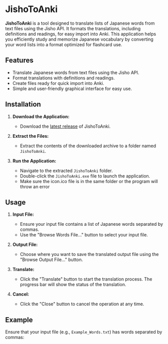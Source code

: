 # JishoToAnki

**JishoToAnki** is a tool designed to translate lists of Japanese words from text files using the Jisho API. It formats the translations, including definitions and readings, for easy import into Anki. This application helps you efficiently study and memorize Japanese vocabulary by converting your word lists into a format optimized for flashcard use.

## Features

- Translate Japanese words from text files using the Jisho API.
- Format translations with definitions and readings.
- Create files ready for quick import into Anki.
- Simple and user-friendly graphical interface for easy use.

## Installation

1. **Download the Application:**
   - Download the [latest release](https://github.com/Puffy12/Japanese-Word-Dumper/releases/tag/v1.0.0) of JishoToAnki.

2. **Extract the Files:**
   - Extract the contents of the downloaded archive to a folder named `JishoToAnki`.

3. **Run the Application:**
   - Navigate to the extracted `JishoToAnki` folder.
   - Double-click the `JishoToAnki.exe` file to launch the application.
   - Make sure the icon.ico file is in the same folder or the program will throw an error

## Usage

1. **Input File:**
   - Ensure your input file contains a list of Japanese words separated by commas.
   - Use the "Browse Words File..." button to select your input file.

2. **Output File:**
   - Choose where you want to save the translated output file using the "Browse Output File..." button.

3. **Translate:**
   - Click the "Translate" button to start the translation process. The progress bar will show the status of the translation.

4. **Cancel:**
   - Click the "Close" button to cancel the operation at any time.

## Example

Ensure that your input file (e.g., `Example_Words.txt`) has words separated by commas:
